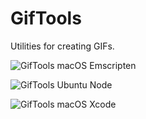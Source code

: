 # GifTools
Utilities for creating GIFs.

![GifTools macOS Emscripten](https://github.com/VladSerhiienko/GifTools/workflows/GifTools%20macOS%20Emscripten/badge.svg)

![GifTools Ubuntu Node](https://github.com/VladSerhiienko/GifTools/workflows/GifTools%20Ubuntu%20Node/badge.svg)

![GifTools macOS Xcode](https://github.com/VladSerhiienko/GifTools/workflows/GifTools%20macOS%20Xcode/badge.svg)
